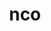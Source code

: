 ---
title: "nco"
layout: cache
categories: [package, v0.18.0]
meta: {"versions": ["5.0.1"], "compilers": ["gcc@=7.5.0"], "oss": ["ubuntu18.04"], "platforms": ["linux"], "targets": ["x86_64"], "stacks": ["e4s", "root"], "num_specs": 1, "num_specs_by_stack": {"e4s": 1, "root": 1}}
spec_details: [{"hash": "gcsiqrxh3h2yliods5mykisjgpyw7e2k", "compiler": "gcc@=7.5.0", "versions": ["5.0.1"], "os": "ubuntu18.04", "platform": "linux", "target": "x86_64", "variants": ["~doc"], "stacks": ["e4s", "root"], "size": "-", "tarball": "https://binaries.spack.io/v0.18.0/build_cache/linux-ubuntu18.04-x86_64/gcc-7.5.0/nco-5.0.1/linux-ubuntu18.04-x86_64-gcc-7.5.0-nco-5.0.1-gcsiqrxh3h2yliods5mykisjgpyw7e2k.spack"}]
---